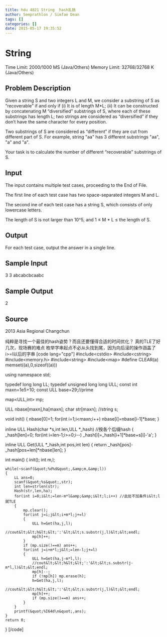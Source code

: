 ```yaml
---
title: hdu 4821 String  hash乱搞
author: Semprathlon / Simfae Dean
tags: []
categories: []
date: 2015-05-17 19:35:52
---
```

String
====
Time Limit: 2000/1000 MS (Java/Others)    Memory Limit: 32768/32768 K (Java/Others)

Problem Description
----
Given a string S and two integers L and M, we consider a substring of S as “recoverable” if and only if
  (i) It is of length M*L;
  (ii) It can be constructed by concatenating M “diversified” substrings of S, where each of these substrings has length L; two strings are considered as “diversified” if they don’t have the same character for every position.

Two substrings of S are considered as “different” if they are cut from different part of S. For example, string "aa" has 3 different substrings "aa", "a" and "a".

Your task is to calculate the number of different “recoverable” substrings of S.

Input
----
The input contains multiple test cases, proceeding to the End of File.

The first line of each test case has two space-separated integers M and L.

The second ine of each test case has a string S, which consists of only lowercase letters.

The length of S is not larger than 10^5, and 1 ≤ M * L ≤ the length of S.

Output
----
For each test case, output the answer in a single line.

Sample Input
----
3 3
abcabcbcaabc

Sample Output
----
2

Source
----
2013 Asia Regional Changchun

纯粹是寻找一个最佳的hash姿势？而且还要懂得合适的时间优化？
真的TLE了好几次，现场赛的难点
枚举字串起点不必从头找到尾，因为向后滚的操作涵盖了i>=l以后的字串
[code lang="cpp"]
#include&lt;cstdio&gt;
#include&lt;cstring&gt;
#include&lt;memory.h&gt;
#include&lt;string&gt;
#include&lt;map&gt;
#define CLEAR(a) memset((a),0,sizeof((a)))

using namespace std;

typedef long long LL;
typedef unsigned long long ULL;
const int maxn=1e5+10;
const ULL base=29;//prime

map&lt;ULL,int&gt; mp;

ULL nbase[maxn],ha[maxn];
char str[maxn];
//string s;

void init()
{
    nbase[0]=1;
    for(int i=1;i&lt;maxn;i++) nbase[i]=nbase[i-1]*base;
}

inline ULL Hash(char *s,int len,ULL *_hash)  //按各个后缀hash
{
    _hash[len]=0;
    for(int i=len-1;i&gt;=0;i--)
        _hash[i]=_hash[i+1]*base+s[i]-'a';
}

inline ULL Get(ULL *_hash,int pos,int len)
{
    return _hash[pos]-_hash[pos+len]*nbase[len];
}

int main()
{
    init();
    int m,l;

    while(~scanf(&quot;%d%d&quot;,&amp;m,&amp;l))
    {
        LL ans=0;
        scanf(&quot;%s&quot;,str);
        int len=strlen(str);
        Hash(str,len,ha);
        for(int i=0;i&lt;=len-m*l&amp;&amp;i&lt;l;i++) //此处不加条件i&lt;l就TLE
        {
            mp.clear();
            for(int j=i;j&lt;i+m*l;j+=l)
            {
                ULL h=Get(ha,j,l);
                //cout&lt;&lt;h&lt;&lt;':'&lt;&lt;s.substr(j,l)&lt;&lt;endl;
                mp[h]++;
            }
            if (mp.size()==m) ans++;
            for(int j=i+m*l;j&lt;=len-l;j+=l)
            {
                ULL h=Get(ha,j-m*l,l);
                //cout&lt;&lt;h&lt;&lt;':'&lt;&lt;s.substr(j-m*l,l)&lt;&lt;endl;
                mp[h]--;
                if (!mp[h]) mp.erase(h);
                h=Get(ha,j,l);
                //cout&lt;&lt;h&lt;&lt;':'&lt;&lt;s.substr(j,l)&lt;&lt;endl;
                mp[h]++;
                if (mp.size()==m) ans++;
            }
        }
        printf(&quot;%I64d\n&quot;,ans);
    }
    return 0;
}
[/code]